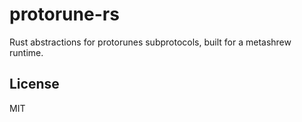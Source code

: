 # protorune-rs

Rust abstractions for protorunes subprotocols, built for a metashrew runtime.

## License

MIT
